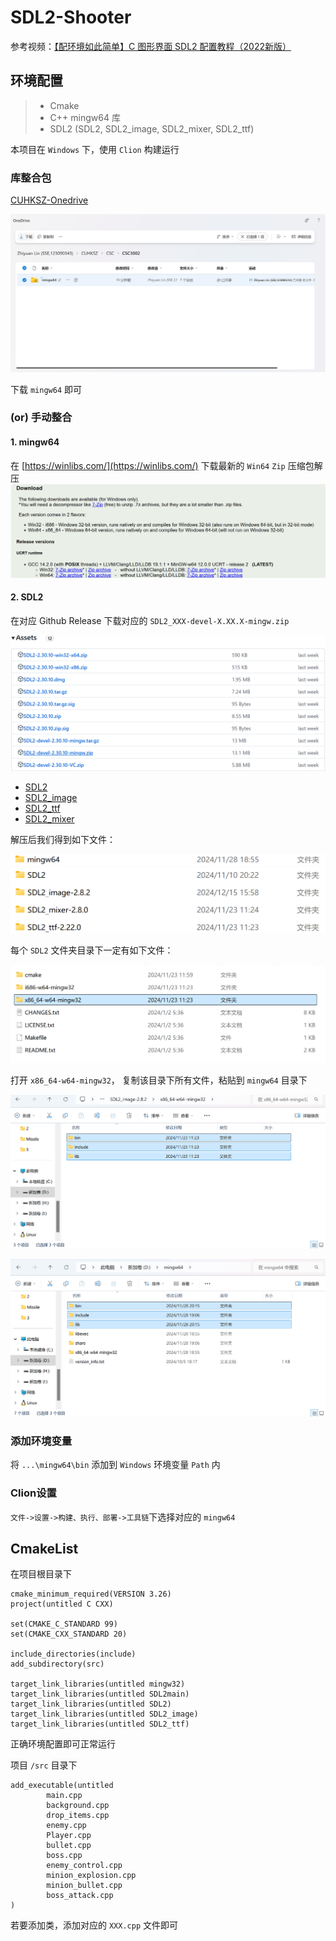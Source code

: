 # SDL2-Shooter

参考视频：[【配环境如此简单】C 图形界面 SDL2 配置教程（2022新版）](https://www.bilibili.com/video/BV1w841157uD?buvid=XXAD8D3AB1B9C3957DAAA2249E3841EF8D04D&from_spmid=search.search-result.0.0&is_story_h5=false&mid=pg%2B4lFGzPCBzO1GKL%2BP9FA%3D%3D&plat_id=116&share_from=ugc&share_medium=android&share_plat=android&share_session_id=e1b51ee8-43ce-4a56-8d49-ef1b1b12e2cc&share_source=WEIXIN&share_tag=s_i&spmid=united.player-video-detail.0.0&timestamp=1734253230&unique_k=dkTxG47&up_id=12502995&vd_source=cf271c8579d72a79d485e31ffd6ca42d)

## 环境配置

> - Cmake
> - C++ mingw64 库
> - SDL2 (SDL2, SDL2_image, SDL2_mixer, SDL2_ttf)

本项目在 `Windows` 下，使用 `Clion` 构建运行

### 库整合包

[CUHKSZ-Onedrive](https://cuhko365-my.sharepoint.com/:f:/g/personal/123090343_link_cuhk_edu_cn/ErMti6-sLHpErHW8k6J5z0ABId7Ma0a2e2Ceq8NefFM70A?e=wdQrYv)

![Onedrive](png/onedrive.png)

下载 `mingw64` 即可

### (or) 手动整合

#### 1. mingw64

在 [https://winlibs.com/](https://winlibs.com/) 下载最新的 `Win64` `Zip` 压缩包解压
![mingw64](png/mingw64.png)

#### 2. SDL2

在对应 Github Release 下载对应的 `SDL2_XXX-devel-X.XX.X-mingw.zip`

![SDL2](png/SDL2.png)

- [SDL2](https://github.com/libsdl-org/SDL/releases/latest) 
- [SDL2_image](https://github.com/libsdl-org/SDL_image/releases/latest) 
- [SDL2_ttf](https://github.com/libsdl-org/SDL_ttf/releases/latest) 
- [SDL2_mixer](https://github.com/libsdl-org/SDL_mixer/releases/latest) 

解压后我们得到如下文件：

![](png/folder1.png)
![](png/folder2.png)

每个 `SDL2` 文件夹目录下一定有如下文件：

![x86](png/x86.png)

打开 `x86_64-w64-mingw32`， 复制该目录下所有文件，粘贴到 `mingw64` 目录下

![copy](png/copy.png)

![paste](png/paste.png)

### 添加环境变量

将 `...\mingw64\bin` 添加到 `Windows` 环境变量 `Path` 内

### Clion设置

`文件->设置->构建、执行、部署->工具链`下选择对应的 `mingw64`

## CmakeList

在项目根目录下

```
cmake_minimum_required(VERSION 3.26)
project(untitled C CXX)

set(CMAKE_C_STANDARD 99)
set(CMAKE_CXX_STANDARD 20)

include_directories(include)
add_subdirectory(src)

target_link_libraries(untitled mingw32)
target_link_libraries(untitled SDL2main)
target_link_libraries(untitled SDL2)
target_link_libraries(untitled SDL2_image)
target_link_libraries(untitled SDL2_ttf)
```
正确环境配置即可正常运行

项目 `/src` 目录下

```
add_executable(untitled
        main.cpp
        background.cpp
        drop_items.cpp
        enemy.cpp
        Player.cpp
        bullet.cpp
        boss.cpp
        enemy_control.cpp
        minion_explosion.cpp
        minion_bullet.cpp
        boss_attack.cpp
)
```

若要添加类，添加对应的 `XXX.cpp` 文件即可